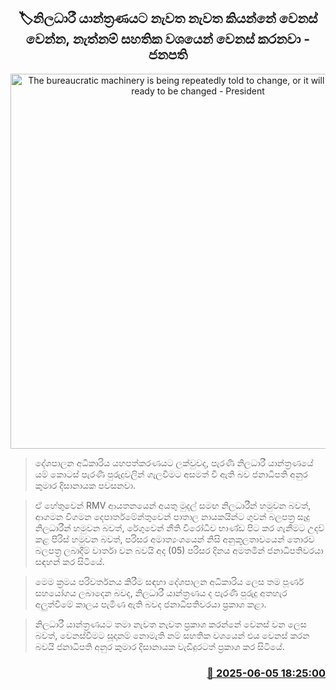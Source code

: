 <p align='center'><b><h2 align='center' title='The bureaucratic machinery is being repeatedly told to change, or it will definitely be ready to be changed - President'>🏷නිලධාරී යාන්ත්‍රණයට නැවත නැවත කියන්නේ වෙනස් වෙන්න, නැත්නම් සහතික වශයෙන් වෙනස් කරනවා - ජනපති</h2></b></p>
<p align='center'><img src='https://helakuru.sgp1.cdn.digitaloceanspaces.com/esana/images/lib/anura-president-iop.jpg' width='600' alt='The bureaucratic machinery is being repeatedly told to change, or it will definitely be ready to be changed - President'></p>

> දේශපාලන අධිකාරිය යහපත්කරණයට ලක්වුවද, පැරණි නිලධාරී යාන්ත්‍රණයේ යම් කොටස් පැරණි පුරුදුවලින් ගැලවීමට අසමත් වී ඇති බව ජනාධිපති අනුර කුමාර දිසානායක පවසනවා.

> ඒ හේතුවෙන් RMV ආයතනයෙන් අයතු මුදල් සමඟ නිලධාරීන් හමුවන බවත්, ආගමන විගමන දෙපාර්තමේන්තුවෙන් පාතාල නායකයින්ට ගුවන් බලපත්‍ර සෑදු නිලධාරීන් හමුවන බවත්, රේගුවෙන් නීති විරෝධීව භාණ්ඩ පිට කර ගැනීමට උදව් කළ පිරිස් හමුවන බවත්, පරිසර අමාත්‍යංශයෙන් නිසි අනුකූලතාවයෙන් තොරව බල‍පත්‍ර ලබාදීම් වාර්තා වන බවයි අද (05) පරිසර දිනය අමතමින් ජනාධිපතිවරයා සඳහන් කර සිටියේ.

> මෙම ක්‍රමය පරිවර්තනය කිරීම සඳහා දේශපාලන අධිකාරිය ලෙස තම පූර්ණ සහයෝගය ලබාදෙන බවද, නිලධාරී යාන්ත්‍රණය ද පැරණි පුරුදු අතහැර අලුත්වීමේ කාලය පැමිණ ඇති බවද ජනාධිපතිවරයා ප්‍රකාශ කළා.

> නිලධාරී යාන්ත්‍රණයට තමා නැවත නැවත ප්‍රකාශ කරන්නේ වෙනස් වන ලෙස බවත්, වෙනස්වීමට සූදානම් නොමැති නම් සහතික වශයෙන් එය වෙනස් කරන බවයි ජනාධිපති අනුර කුමාර දිසානායක වැඩිදුරටත් ප්‍රක‍ාශ කර සිටියේ.



<h3 align='right'><a href='https://www.helakuru.lk/esana/p/110746/'>📅 2025-06-05 18:25:00</a></h3>
